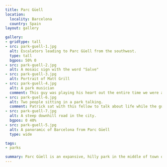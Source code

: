 ```yaml
---
title: Parc Güell
location:
  locality: Barcelona
  country: Spain
layout: gallery

gallery:
- gridtype: tall
- src: park-guell-1.jpg
  alt: Escalators leading to Parc Güell from the southwest.
  type: tall
  bgpos: 50% 0
- src: park-guell-2.jpg
  alt: A mosaic sign with the word "Salve"
- src: park-guell-3.jpg
  alt: Portrait of Matt Grill
- src: park-guell-4.jpg
  alt: A park musician
  comment: This guy was playing his heart out the entire time we were at one of the peaks of the park.
- src: park-guell-6.jpg
  alt: Two people sitting in a park talking.
  comment: Patrick sat with this fellow to talk about life while the guy made him some jewelry to take home as a gift.
- src: park-guell-7.jpg
  alt: A steep downhill road in the city.
  bgpos: 0 40%
- src: park-guell-5.jpg
  alt: A panoramic of Barcelona from Parc Güell
  type: wide

tags:
- parks

summary: Parc Güell is an expansive, hilly park in the middle of town offering great views of the city and fun experiences with musicians of all types.
---
```

